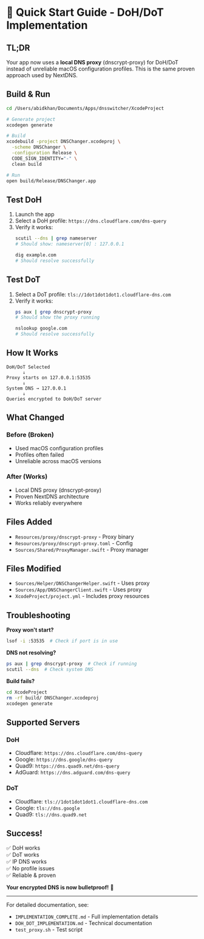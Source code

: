 # 🚀 Quick Start Guide - DoH/DoT Implementation

## TL;DR

Your app now uses a **local DNS proxy** (dnscrypt-proxy) for DoH/DoT instead of unreliable macOS configuration profiles. This is the same proven approach used by NextDNS.

## Build & Run

```bash
cd /Users/abidkhan/Documents/Apps/dnsswitcher/XcodeProject

# Generate project
xcodegen generate

# Build
xcodebuild -project DNSChanger.xcodeproj \
  -scheme DNSChanger \
  -configuration Release \
  CODE_SIGN_IDENTITY="-" \
  clean build

# Run
open build/Release/DNSChanger.app
```

## Test DoH

1. Launch the app
2. Select a DoH profile: `https://dns.cloudflare.com/dns-query`
3. Verify it works:
   ```bash
   scutil --dns | grep nameserver
   # Should show: nameserver[0] : 127.0.0.1
   
   dig example.com
   # Should resolve successfully
   ```

## Test DoT

1. Select a DoT profile: `tls://1dot1dot1dot1.cloudflare-dns.com`
2. Verify it works:
   ```bash
   ps aux | grep dnscrypt-proxy
   # Should show the proxy running
   
   nslookup google.com
   # Should resolve successfully
   ```

## How It Works

```
DoH/DoT Selected
      ↓
Proxy starts on 127.0.0.1:53535
      ↓
System DNS → 127.0.0.1
      ↓
Queries encrypted to DoH/DoT server
```

## What Changed

### Before (Broken)
- Used macOS configuration profiles
- Profiles often failed
- Unreliable across macOS versions

### After (Works)
- Local DNS proxy (dnscrypt-proxy)
- Proven NextDNS architecture
- Works reliably everywhere

## Files Added

- `Resources/proxy/dnscrypt-proxy` - Proxy binary
- `Resources/proxy/dnscrypt-proxy.toml` - Config
- `Sources/Shared/ProxyManager.swift` - Proxy manager

## Files Modified

- `Sources/Helper/DNSChangerHelper.swift` - Uses proxy
- `Sources/App/DNSChangerClient.swift` - Uses proxy
- `XcodeProject/project.yml` - Includes proxy resources

## Troubleshooting

**Proxy won't start?**
```bash
lsof -i :53535  # Check if port is in use
```

**DNS not resolving?**
```bash
ps aux | grep dnscrypt-proxy  # Check if running
scutil --dns  # Check system DNS
```

**Build fails?**
```bash
cd XcodeProject
rm -rf build/ DNSChanger.xcodeproj
xcodegen generate
```

## Supported Servers

### DoH
- Cloudflare: `https://dns.cloudflare.com/dns-query`
- Google: `https://dns.google/dns-query`
- Quad9: `https://dns.quad9.net/dns-query`
- AdGuard: `https://dns.adguard.com/dns-query`

### DoT
- Cloudflare: `tls://1dot1dot1dot1.cloudflare-dns.com`
- Google: `tls://dns.google`
- Quad9: `tls://dns.quad9.net`

## Success!

✅ DoH works  
✅ DoT works  
✅ IP DNS works  
✅ No profile issues  
✅ Reliable & proven  

**Your encrypted DNS is now bulletproof!** 🎉

---

For detailed documentation, see:
- `IMPLEMENTATION_COMPLETE.md` - Full implementation details
- `DOH_DOT_IMPLEMENTATION.md` - Technical documentation
- `test_proxy.sh` - Test script
